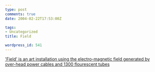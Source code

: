 ```yaml
---
type: post
comments: true
date: 2004-02-22T17:53:00Z

tags:
- Uncategorized
title: Field

wordpress_id: 541
---
```


['Field' is an art installation using the electro-magnetic field generated by over-head power cables and 1300 flourescent tubes](http://www.boxyit.com/r/index.htm)
